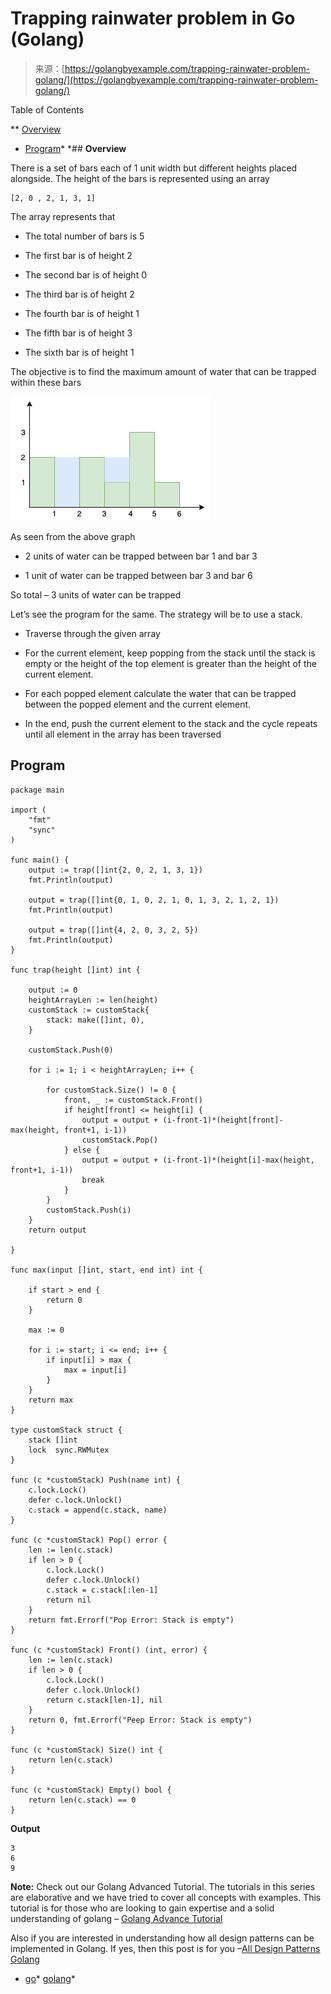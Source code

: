 <!--yml
category: 未分类
date: 2024-10-13 06:44:10
-->

# Trapping rainwater problem in Go (Golang)

> 来源：[https://golangbyexample.com/trapping-rainwater-problem-golang/](https://golangbyexample.com/trapping-rainwater-problem-golang/)

Table of Contents

 **   [Overview](#Overview "Overview")
*   [Program](#Program "Program")*  *## **Overview**

There is a set of bars each of 1 unit width but different heights placed alongside. The height of the bars is represented using an array

```
[2, 0 , 2, 1, 3, 1]
```

The array represents that

*   The total number of bars is 5

*   The first bar is of height 2

*   The second bar is of height 0

*   The third bar is of height 2

*   The fourth bar is of height 1

*   The fifth bar is of height 3

*   The sixth bar is of height 1

The objective is to find the maximum amount of water that can be trapped within these bars

![](img/1981aec303b4fff9c2cc006158b411c2.png)

As seen from the above graph

*   2 units of water can be trapped between bar 1 and bar 3

*   1 unit of water can be trapped between bar 3 and bar 6

So total – 3 units of water can be trapped

Let’s see the program for the same. The strategy will be to use a stack.

*   Traverse through the given array

*   For the current element, keep popping from the stack until the stack is empty or the height of the top element is greater than the height of the current element.

*   For each popped element calculate the water that can be trapped between the popped element and the current element.

*   In the end, push the current element to the stack and the cycle repeats until all element in the array has been traversed

## **Program**

```
package main

import (
	"fmt"
	"sync"
)

func main() {
	output := trap([]int{2, 0, 2, 1, 3, 1})
	fmt.Println(output)

	output = trap([]int{0, 1, 0, 2, 1, 0, 1, 3, 2, 1, 2, 1})
	fmt.Println(output)

	output = trap([]int{4, 2, 0, 3, 2, 5})
	fmt.Println(output)
}

func trap(height []int) int {

	output := 0
	heightArrayLen := len(height)
	customStack := customStack{
		stack: make([]int, 0),
	}

	customStack.Push(0)

	for i := 1; i < heightArrayLen; i++ {

		for customStack.Size() != 0 {
			front, _ := customStack.Front()
			if height[front] <= height[i] {
				output = output + (i-front-1)*(height[front]-max(height, front+1, i-1))
				customStack.Pop()
			} else {
				output = output + (i-front-1)*(height[i]-max(height, front+1, i-1))
				break
			}
		}
		customStack.Push(i)
	}
	return output

}

func max(input []int, start, end int) int {

	if start > end {
		return 0
	}

	max := 0

	for i := start; i <= end; i++ {
		if input[i] > max {
			max = input[i]
		}
	}
	return max
}

type customStack struct {
	stack []int
	lock  sync.RWMutex
}

func (c *customStack) Push(name int) {
	c.lock.Lock()
	defer c.lock.Unlock()
	c.stack = append(c.stack, name)
}

func (c *customStack) Pop() error {
	len := len(c.stack)
	if len > 0 {
		c.lock.Lock()
		defer c.lock.Unlock()
		c.stack = c.stack[:len-1]
		return nil
	}
	return fmt.Errorf("Pop Error: Stack is empty")
}

func (c *customStack) Front() (int, error) {
	len := len(c.stack)
	if len > 0 {
		c.lock.Lock()
		defer c.lock.Unlock()
		return c.stack[len-1], nil
	}
	return 0, fmt.Errorf("Peep Error: Stack is empty")
}

func (c *customStack) Size() int {
	return len(c.stack)
}

func (c *customStack) Empty() bool {
	return len(c.stack) == 0
}
```

**Output**

```
3
6
9
```

**Note:** Check out our Golang Advanced Tutorial. The tutorials in this series are elaborative and we have tried to cover all concepts with examples. This tutorial is for those who are looking to gain expertise and a solid understanding of golang – [Golang Advance Tutorial](https://golangbyexample.com/golang-comprehensive-tutorial/)

Also if you are interested in understanding how all design patterns can be implemented in Golang. If yes, then this post is for you –[All Design Patterns Golang](https://golangbyexample.com/all-design-patterns-golang/)

*   [go](https://golangbyexample.com/tag/go/)*   [golang](https://golangbyexample.com/tag/golang/)*